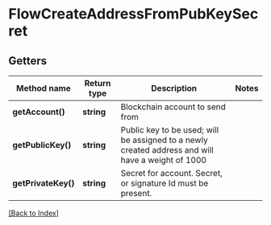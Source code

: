 # FlowCreateAddressFromPubKeySecret

## Getters

Method name | Return type | Description | Notes
------------ | ------------- | ------------- | -------------
**getAccount()** | **string** | Blockchain account to send from |
**getPublicKey()** | **string** | Public key to be used; will be assigned to a newly created address and will have a weight of 1000 |
**getPrivateKey()** | **string** | Secret for account. Secret, or signature Id must be present. |

[[Back to Index]](../index.md)
